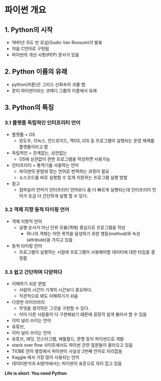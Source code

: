 # 파이썬 개요

## 1. Python의 시작

- 1991년 귀도 반 로섬(Gudio Van Rossum)이 발표
- 처음 C언어로 구현됨
- 파이썬의 개선 사항(PEP) 문서가 있음


## 2. Python 이름의 유래

- python(피톤)은 그리스 신화속의 괴물 뱀
- 몬티 파이썬이라는 코메디 그룹의 이름에서 유래


## 3. Python의 특징

### 3.1 플랫폼 독립적인 인터프리터 언어

- 플랫폼 = OS
  - 윈도우, 리눅스, 안드로이드, 맥OS, iOS 등 프로그램이 실행되는 운영 체제를 플랫폼이라고 함
- 독립적인 = 관계없는, 상관없는
  - OS에 상관없이 한번 프로그램을 작성하면 사용가능
- 인터프리터 = 통역기를 사용하는 언어
  - 파이썬의 문법에 맞는 언어로 번역하는 과정이 필요
  - 소스코드를 바로 실행할 수 있게 지원하는 프로그램 실행 방법
- 참고
  - 컴파일러 언어가 인터프리터 언어보다 좀 더 빠르게 실행되는데 인터프리터 언어가 조금 더 간단하게 실행 할 수 있다.

### 3.2 객체 지향 동적 타이핑 언어

- 객체 지향적 언어
  - 실행 순서가 아닌 단위 모듈(객체) 중심으로 프로그램을 작성
    - 하나의 객체는 어떤 목적을 달성하기 위한 행동(method)와 속성(attribute)을 가지고 있음
- 동적 타이핑 언어
  - 프로그램이 실행하는 시점에 프로그램이 사용해야할 데이터에 대한 타입을 결정함


### 3.3 쉽고 간단하며 다양하다

- 이해하기 쉬운 문법
  - 사람의 시간이 기계의 시간보다 중요하다.
  - 직관적으로 봐도 이해하기가 쉬움
- 다양한 라이브러리
  - 무엇을 생각하든 그것을 구현할 수 있다.
  - 이미 다른 사람들이 다 구현해놨기 떄문에 굉장히 쉽게 불러서 할 수 있음
- 이미 널리 쓰이는 언어
- 유튜브,
- 이미 널리 쓰이는 언어 
- 유튜브, 레딧, 인스타그램, 배틀필드, 문명 등이 파이썬으로 개발
- stack over flow 사이트에서도 파이썬 관련 질문들이 올라오고 있음
- TIOBE 언어 랭킹에서 파이썬이 사실상 2번째 언어로 자리잡음
- Kaggle 에서 가장 많이 사용되는 언어
- 데이터분석과 AI분야에서는 파이썬이 표준으로 자리 잡고 있음

**Life is short. You need Python**
